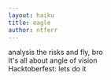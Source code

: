 ```yaml
---
layout: haiku
title: eagle
author: ntferr
---
```


analysis the risks and fly, bro</br>
It's all about angle of vision</br>
Hacktoberfest: lets do it</br>
